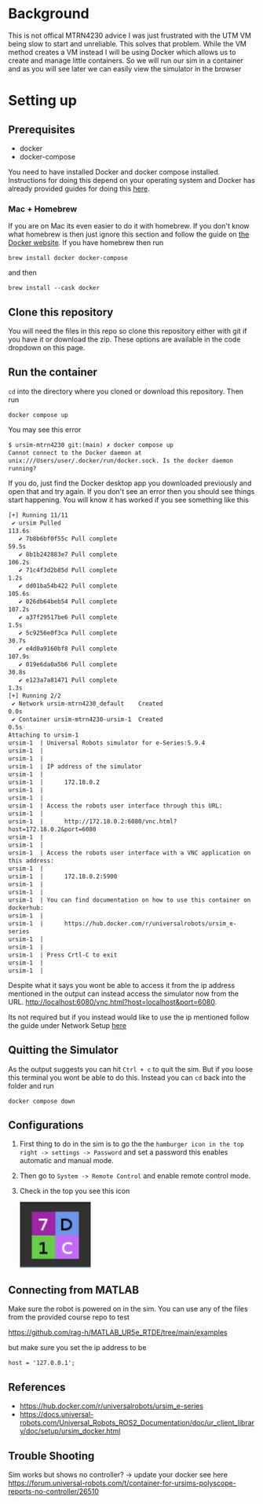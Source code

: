 # Background

This is not offical MTRN4230 advice I was just frustrated with the UTM VM being slow to start and unreliable. This solves that problem.
While the VM method creates a VM instead I will be using Docker which allows us to create and manage little containers. So we will run our sim in a container and as you will see later we can easily view the simulator in the browser

# Setting up

## Prerequisites

-   docker
-   docker-compose

You need to have installed Docker and docker compose installed. Instructions for doing this depend on your operating system and Docker has already provided guides for doing this [here](https://docs.docker.com/compose/install/).

### Mac + Homebrew

If you are on Mac its even easier to do it with homebrew. If you don't know what homebrew is then just ignore this section and follow the guide on [the Docker website](https://docs.docker.com/compose/install/). If you have homebrew then run

```
brew install docker docker-compose
```

and then

```
brew install --cask docker
```

## Clone this repository

You will need the files in this repo so clone this repository either with git if you have it or download the zip. These options are available in the code dropdown on this page.

## Run the container

`cd` into the directory where you cloned or download this repository. Then run

```
docker compose up
```

You may see this error

```
$ ursim-mtrn4230 git:(main) ✗ docker compose up
Cannot connect to the Docker daemon at unix:///Users/user/.docker/run/docker.sock. Is the docker daemon running?
```

If you do, just find the Docker desktop app you downloaded previously and open that and try again.
If you don't see an error then you should see things start happening.
You will know it has worked if you see something like this

```
[+] Running 11/11
 ✔ ursim Pulled                                                                                                                                                113.6s
   ✔ 7b8b6bf0f55c Pull complete                                                                                                                                 59.5s
   ✔ 8b1b242883e7 Pull complete                                                                                                                                106.2s
   ✔ 71c4f3d2b85d Pull complete                                                                                                                                  1.2s
   ✔ dd01ba54b422 Pull complete                                                                                                                                105.6s
   ✔ 026db64beb54 Pull complete                                                                                                                                107.2s
   ✔ a37f29517be6 Pull complete                                                                                                                                  1.5s
   ✔ 5c9256e0f3ca Pull complete                                                                                                                                 30.7s
   ✔ e4d0a9160bf8 Pull complete                                                                                                                                107.9s
   ✔ 019e6da0a5b6 Pull complete                                                                                                                                 30.8s
   ✔ e123a7a81471 Pull complete                                                                                                                                  1.3s
[+] Running 2/2
 ✔ Network ursim-mtrn4230_default    Created                                                                                                                     0.0s
 ✔ Container ursim-mtrn4230-ursim-1  Created                                                                                                                     0.5s
Attaching to ursim-1
ursim-1  | Universal Robots simulator for e-Series:5.9.4
ursim-1  |
ursim-1  |
ursim-1  | IP address of the simulator
ursim-1  |
ursim-1  |      172.18.0.2
ursim-1  |
ursim-1  |
ursim-1  | Access the robots user interface through this URL:
ursim-1  |
ursim-1  |      http://172.18.0.2:6080/vnc.html?host=172.18.0.2&port=6080
ursim-1  |
ursim-1  |
ursim-1  | Access the robots user interface with a VNC application on this address:
ursim-1  |
ursim-1  |      172.18.0.2:5900
ursim-1  |
ursim-1  |
ursim-1  | You can find documentation on how to use this container on dockerhub:
ursim-1  |
ursim-1  |      https://hub.docker.com/r/universalrobots/ursim_e-series
ursim-1  |
ursim-1  |
ursim-1  | Press Crtl-C to exit
ursim-1  |
ursim-1  |
```

Despite what it says you wont be able to access it from the ip address mentioned in the output can instead access the simulator now from the URL.
<http://localhost:6080/vnc.html?host=localhost&port=6080>.

Its not required but if you instead would like to use the ip mentioned follow the guide under Network Setup [here](https://docs.universal-robots.com/Universal_Robots_ROS2_Documentation/doc/ur_client_library/doc/setup/ursim_docker.html)

## Quitting the Simulator

As the output suggests you can hit `Ctrl + c` to quit the sim. But if you loose this terminal you wont be able to do this. Instead you can `cd` back into the folder and run

```
docker compose down
```

## Configurations

1. First thing to do in the sim is to go the the `hamburger icon in the top right -> settings -> Password` and set a password this enables automatic and manual mode.
2. Then go to `System -> Remote Control` and enable remote control mode.
3. Check in the top you see this icon

    ![safety hash](image.png)

## Connecting from MATLAB

Make sure the robot is powered on in the sim. You can use any of the files from the provided course repo to test

<https://github.com/rag-h/MATLAB_UR5e_RTDE/tree/main/examples>

but make sure you set the ip address to be

```
host = '127.0.0.1';
```

## References

-   <https://hub.docker.com/r/universalrobots/ursim_e-series>
-   <https://docs.universal-robots.com/Universal_Robots_ROS2_Documentation/doc/ur_client_library/doc/setup/ursim_docker.html>

## Trouble Shooting

Sim works but shows no controller? -> update your docker see here <https://forum.universal-robots.com/t/container-for-ursims-polyscope-reports-no-controller/26510>
